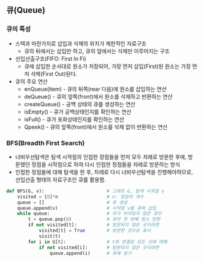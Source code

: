 ## 큐(Queue)

### 큐의 특성

* 스택과 마찬가지로 삽입과 삭제의 위치가 제한적인 자료구조
  * 큐의 뒤에서는 삽입만 하고, 큐의 앞에서는 삭제만 이루어지는 구조
* 선입선출구조(FIFO: First In Fi)
  * 큐에 삽입한 순서대로 원소가 저장되어, 가장 먼저 삽입(First)된 원소는 가장 먼저 삭제(First Out)된다.
* 큐의 주요 연산
  * enQueue(item) - 큐의 뒤쪽(rear 다음)에 원소를 삽입하는 연산
  * deQueue() - 큐의 앞쪽(front)에서 원소를 삭제하고 반환하는 연산
  * createQueue() - 공백 상태의 큐를 생성하는 연산
  * isEmpty() - 큐가 공백상태인지를 확인하는 연산
  * isFull() - 큐가 포화상태인지를 확인하는 연산
  * Qpeek() - 큐의 앞쪽(front)에서 원소를 삭제 없이 반환하는 연산



### BFS(Breadth First Search)

* 너비우선탐색은 탐색 시작점의 인접한 장점들을 먼저 모두 차례로 방문한 후에, 방문했던 정점을 시작점으로 하여 다시 인접한 정점들을 차례로 방문하는 방식
* 인접한 정점들에 대해 탐색을 한 후, 차례로 다시 너비우선탐색을 진행해야하므로, 선입선출 형태의 자료구조인 큐를 활용함.

```python
def BFS(G, v):   					 # 그래프 G, 탐색 시작점 v
    visited = [0]*n       			 # n: 정점의 개수
    queue = []           			 # 큐 생성
    queue.append(v)      			 # 시작점 v를 큐에 삽입
    while queue:         			 # 큐가 비어있지 않은 경우
        t = queue.pop(0) 			 # 큐의 첫 번째 원소 반환
        if not visited[t]:  		 # 방문되지 않은 곳이라면
            visited[t] = True   	 # 방문한 것으로 표시
            visit(t)
        for i in G[t]:          	 # t와 연결된 모든 선에 대해
            if not visited[i]:  	 # 방문되지 않은 곳이라면
                queue.append(i) 	 # 큐에 넣기
```

